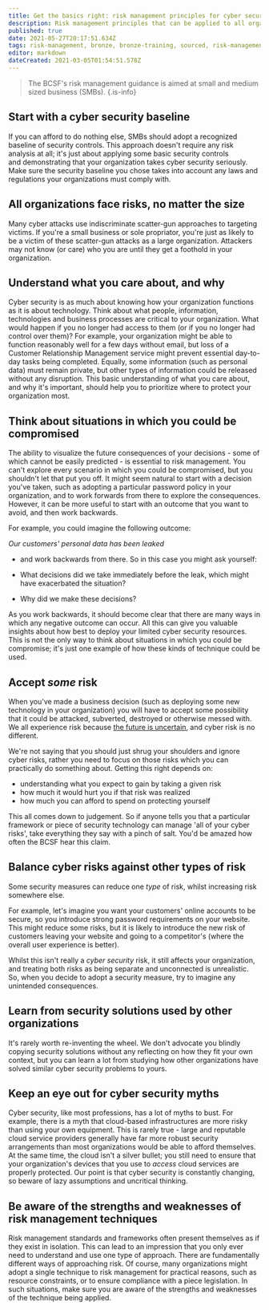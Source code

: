 ```yaml
---
title: Get the basics right: risk management principles for cyber security
description: Risk management principles that can be applied to all organisations, regardless of size.
published: true
date: 2021-05-27T20:17:51.634Z
tags: risk-management, bronze, bronze-training, sourced, risk-management-guidance, favorite
editor: markdown
dateCreated: 2021-03-05T01:54:51.578Z
---
```


> The BCSF's risk management guidance is aimed at small and medium sized business (SMBs). 
{.is-info}



Start with a cyber security baseline
------------------------------------

If you can afford to do nothing else, SMBs should adopt a recognized baseline of security controls. This approach doesn't require any risk analysis at all; it's just about applying some basic security controls and demonstrating that your organization takes cyber security seriously. Make sure the security baseline you chose takes into account any laws and regulations your organizations must comply with.

All organizations face risks, no matter the size
------------------------------------------------

Many cyber attacks use indiscriminate scatter-gun approaches to targeting victims. If you're a small business or sole propriator, you're just as likely to be a victim of these scatter-gun attacks as a large organization. Attackers may not know (or care) who you are until they get a foothold in your organization.

Understand what you care about, and why
---------------------------------------

Cyber security is as much about knowing how your organization functions as it is about technology. Think about what people, information, technologies and business processes are critical to your organization. What would happen if you no longer had access to them (or if you no longer had control over them)? For example, your organization might be able to function reasonably well for a few days without email, but loss of a Customer Relationship Management service might prevent essential day-to-day tasks being completed. Equally, some information (such as personal data) must remain private, but other types of information could be released without any disruption. This basic understanding of what you care about, and why it's important, should help you to prioritize where to protect your organization most.

Think about situations in which you could be compromised
--------------------------------------------------------

The ability to visualize the future consequences of your decisions - some of which cannot be easily predicted - is essential to risk management. You can't explore every scenario in which you could be compromised, but you shouldn't let that put you off. It might seem natural to start with a decision you've taken, such as adopting a particular password policy in your organization, and to work forwards from there to explore the consequences. However, it can be more useful to start with an outcome that you want to avoid, and then work backwards.

For example, you could imagine the following outcome:

*Our customers' personal data has been leaked*

- and work backwards from there. So in this case you might ask yourself:

-   What decisions did we take immediately before the leak, which might have exacerbated the situation?
-   Why did we make these decisions?

As you work backwards, it should become clear that there are many ways in which any negative outcome can occur. All this can give you valuable insights about how best to deploy your limited cyber security resources. This is not the only way to think about situations in which you could be compromise; it's just one example of how these kinds of technique could be used.

Accept *some* risk
------------------

When you've made a business decision (such as deploying some new technology in your organization) you will have to accept some possibility that it could be attacked, subverted, destroyed or otherwise messed with. We all experience risk because [the future is uncertain](/bronze-training/background-topics/risk-2-fundamentals), and cyber risk is no different.

We're not saying that you should just shrug your shoulders and ignore cyber risks, rather you need to focus on those risks which you can practically do something about. Getting this right depends on:

-   understanding what you expect to gain by taking a given risk
-   how much it would hurt you if that risk was realized
-   how much you can afford to spend on protecting yourself

This all comes down to judgement. So if anyone tells you that a particular framework or piece of security technology can manage 'all of your cyber risks', take everything they say with a pinch of salt. You'd be amazed how often the BCSF hear this claim.

Balance cyber risks against other types of risk
-----------------------------------------------

Some security measures can reduce one *type* of risk, whilst increasing risk somewhere else.

For example, let's imagine you want your customers' online accounts to be secure, so you introduce strong password requirements on your website. This might reduce some risks, but it is likely to introduce the new risk of customers leaving your website and going to a competitor's (where the overall user experience is better).

Whilst this isn't really a *cyber security* risk, it still affects your organization, and treating both risks as being separate and unconnected is unrealistic. So, when you decide to adopt a security measure, try to imagine any unintended consequences.

Learn from security solutions used by other organizations
---------------------------------------------------------

It's rarely worth re-inventing the wheel. We don't advocate you blindly copying security solutions without any reflecting on how they fit your own context, but you can learn a lot from studying how other organizations have solved similar cyber security problems to yours.

Keep an eye out for cyber security myths
----------------------------------------

Cyber security, like most professions, has a lot of myths to bust. For example, there is a myth that cloud-based infrastructures are more risky than using your own equipment. This is rarely true - large and reputable cloud service providers generally have far more robust security arrangements than most organizations would be able to afford themselves. At the same time, the cloud isn't a silver bullet; you still need to ensure that your organization's devices that you use to *access* cloud services are properly protected. Our point is that cyber security is constantly changing, so beware of lazy assumptions and uncritical thinking.

Be aware of the strengths and weaknesses of risk management techniques
----------------------------------------------------------------------

Risk management standards and frameworks often present themselves as if they exist in isolation. This can lead to an impression that you only ever need to understand and use one type of approach. There are fundamentally different ways of approaching risk. Of course, many organizations might adopt a single technique to risk management for practical reasons, such as resource constraints, or to ensure compliance with a piece legislation. In such situations, make sure you are aware of the strengths and weaknesses of the technique being applied.